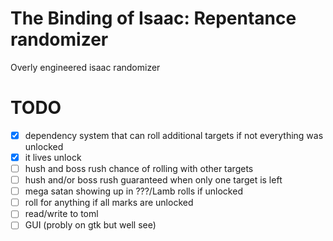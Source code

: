 # The Binding of Isaac: Repentance randomizer
Overly engineered isaac randomizer



# TODO
- [x] dependency system that can roll additional targets if not everything was unlocked
- [x] it lives unlock
- [ ] hush and boss rush chance of rolling with other targets
- [ ] hush and/or boss rush guaranteed when only one target is left
- [ ] mega satan showing up in ???/Lamb rolls if unlocked
- [ ] roll for anything if all marks are unlocked
- [ ] read/write to toml
- [ ] GUI (probly on gtk but well see)
